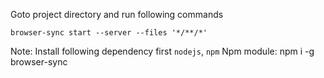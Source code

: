 Goto project directory and run following commands

    browser-sync start --server --files '*/**/*'

Note: Install following dependency first
`nodejs`, `npm`
Npm module: npm i -g browser-sync